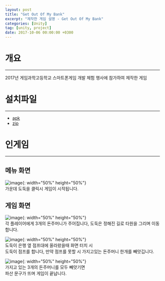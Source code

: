 ```yaml
---
layout: post
title: "Get Out Of My Bank"
excerpt: "제작한 게임 설명 - Get Out Of My Bank"
categories: [Unity]
tag: [unity, project]
date: 2017-10-06 00:00:00 +0300
---
```


# 개요
-----------------
2017년 게임과학고등학교 스마트폰게임 개발 체험 행사에 참가하여 제작한 게임

# 설치파일
----------------
+ <a href = "/assets/download/GetOutOfMyBank.apk"> apk</a><br>
+ <a href = "/assets/download/GetOutOfMyBank.zip"> zip</a>

# 인게임
-----------------
## 메뉴 화면
![image](/assets/img/GetOutOfMyBank/Menu.jpg){: width="50%" height="50%"}<br>
가운데 도둑을 클릭시 게임이 시작됩니다.

## 게임 화면
![image](/assets/img/GetOutOfMyBank/Ingame.jpg){: width="50%" height="50%"}<br>
각 플레이어에게 3개의 돈주머니가 주어집니다, 도둑은 정해진 길로 타원을 그리며 이동합니다.

![image](/assets/img/GetOutOfMyBank/Jump.jpg){: width="50%" height="50%"}<br>
도둑이 은행 옆 점프대에 올라왔을때 화면 터치 시<br>
도둑이 점프를 합니다, 만약 점프를 못할 시 가지고있는 돈주머니 한개를 빼앗깁니다.<br>

![image](/assets/img/GetOutOfMyBank/GameOver.jpg){: width="50%" height="50%"}<br>
가지고 있는 3개의 돈주머니를 모두 빼앗기면<br>
파산 문구가 뜨며 게임이 끝납니다.